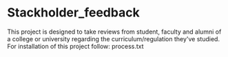 # Stackholder_feedback
This project is designed to take reviews from student, faculty and alumni of a college or university regarding the curriculum/regulation they've studied.
For installation of this project follow: process.txt
